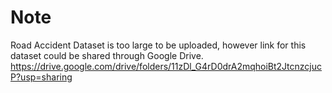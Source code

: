 # Note
Road Accident Dataset is too large to be uploaded, however link for this dataset could be shared through Google Drive.
https://drive.google.com/drive/folders/11zDl_G4rD0drA2mqhoiBt2JtcnzcjucP?usp=sharing
